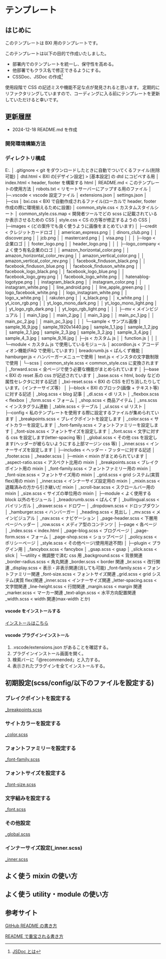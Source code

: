 # テンプレート

## はじめに

このテンプレートは BXI 用のテンプレートです。

このテンプレートは以下の目的で作成いたしました。

- 部署内でのテンプレートを統一し、保守性を高める。
- 他部署でもクラス名で修正できるようにする。
- CSSDoc、JSDoc の作成[^1]

[^1]: [JSDoc とは](https://qiita.com/yamatai12/items/3482fc31b9c73c6938bd)

使用段階で CSS の記述ミスや機能不足な点が発見されると思います。
定期的にリファクタリングしていますので、コーディングに入る前にテンプレートを更新していただけると幸いです。

## 更新履歴

- 2024-12-18 README.md を作成

### 開発環境構築方法

### ディレクトリ構成

E:.
│ .gitignore < git をダウンロードしたときに自動でついてくるファイル(削除可能)
│ dtd.html < BXI の[デザイン設定] > [基本設定] の dtd にコピペする用
│ index.html < header, footer を構築する html
│ README.md < このテンプレートの使用方法
│ robots.txt < リモートサーバーにアップする用のファイル
│
├─.vscode < vscode 設定ファイル
│ extensions.json
│ settings.json
│
├─css
│ bxi.css < BXI で自動作成されるファイル(ローカルで header, footer 作成の際に環境揃えるために設置)
│ common_style.css < カスタムスタイルシート
│ common_style.css.map < 開発者ツールでどの scss に記載されているか表示させるための CSS
│ style.css < CS の方等が修正するようの CSS
│
├─images < (どの案件でも良く使うように画像をまとめています)
│ ├─credit < クレジットカードロゴ
│ │ american_express.png
│ │ dinors_club.png
│ │ discover.png
│ │ jcb.png
│ │ mastercard.png
│ │ visa.png
│ │
│ ├─logo < 企業ロゴ
│ │ footer_logo.png
│ │ header_logo.png
│ │
│ ├─logo_company < よく使う有名企業のロゴ
│ │ amazon_horizontal_color.png
│ │ amazon_horizontal_color_rev.png
│ │ amazon_vertical_color.png
│ │ amazon_vertical_color_rev.png
│ │ facebook_finduson_black.png
│ │ facebook_finduson_blue.png
│ │ facebook_finduson_white.png
│ │ facebook_logo_black.png
│ │ facebook_logo_blue.png
│ │ facebook_logo_grey.png
│ │ facebook_logo_white.png
│ │ hatenablog-logotype.png
│ │ instagram_black.png
│ │ instagram_color.png
│ │ instagram_white.png
│ │ line_android.png
│ │ line_apple_green.png
│ │ logo_facebook_white.png
│ │ logo_instagram_white.png
│ │ logo_x_white.png
│ │ rakuten.png
│ │ x_black.png
│ │ x_white.png
│ │ yt_icon_rgb.png
│ │ yt_logo_mono_dark.png
│ │ yt_logo_mono_light.png
│ │ yt_logo_rgb_dark.png
│ │ yt_logo_rgb_light.png
│ │
│ ├─mv < メインビジュアル
│ │ main_1.jpg
│ │ main_2.jpg
│ │ main_3.jpg
│ │ main_pc_1.jpg
│ │ main_pc_2.jpg
│ │ main_pc_3.jpg
│ │
│ └─sample < サンプル画像
│ sample_16_9.jpg
│ sample_1920x1440.jpg
│ sample_1_1.jpg
│ sample_1_2.jpg
│ sample_2_1.jpg
│ sample_2_3.jpg
│ sample_3_2.jpg
│ sample_3_4.jpg
│ sample_4_3.jpg
│ sample_9_16.jpg
│
├─js < カスタム js
│ │ function.js
│ │
│ └─module < カスタム js で使用しているモジュール
│ accordion.js < アコーディオン機能(FAQ で使用しています)
│ breadcrumb.js < ぱんくず機能
│ hamburger.js < ハンバーガーメニューで使用
│ text.js < インスタの文字数制限で使用
│
└─scss
│ common_style.scss < common_style.css に変換されます
│ \_forward.scss < 全ページで使う必要な機能がまとめられています
│
├─base < BXI の reset 系の css が記述されています
│ \_base.scss < html, body などの属性セレクタに対する記述
│ \_bxi-reset.scss < BXI の CSS を打ち消したりしています。（インナーサイズ等）
│
├─block < BXI のブロック(画像 + テキスト等)に対する記述
│ \_blog.scss < blog 記事
│ \_dl.scss < dl リスト
│ \_flexbox.scss < flexbox
│ \_form.scss < フォーム
│ \_shop.scss < 商品アイテム
│ \_sns.scss < インスタグラム連動
│ \_table.scss < テーブル
│ \_ul.scss < ul リスト
│
├─config < 私のテンプレートを使用する際に設定するファイルが集められています
│ \_breakpoints.scss < ブレイクポイントを設定します
│ \_color.scss < サイトカラーを設定します
│ \_font-family.scss < フォントファミリーを設定します
│ \_font-size.scss < フォントサイズを設定します
│ \_font.scss < 文字に対する css を設定します(letter-spacing 等)
│ \_global.scss < その他 css を設定します(ヘッダーが被らないようにする上部マージン css 等)
│ \_inner.scss < インナーサイズを設定します
│
├─includes < ヘッダー・フッターに対する記述
│ \_footer.scss
│ \_header.scss
│
├─mixin < mixin がまとめられています
│ \_aspect-ratio.scss < アスペクト比用の mixin
│ \_breakpoints.scss < ブレイクポイント用の mixin
│ \_font-family.scss < フォントファミリー用の mixin
│ \_font-size.scss < フォントサイズ用の mixin
│ \_grid.scss < grid システム(実質 flex)用の mixin
│ \_inner.scss < インナーサイズ設定用の mixin
│ \_mixin.scss < 退職済みの方から引き継いだ mixin
│ \_scroll-bar.scss < スクロールバー用の mixin
│ \_size.scss < サイズの単位用の mixin
│
├─module < よく使用する block 以外のモジュール
│ \_breadcrumb.scss < ぱんくず
│ \_buillingual.scss < バイリンガル
│ \_drawer.scss < ドロワー
│ \_dropdown.scss < ドロップダウン
│ \_hamburger.scss < ハンバーガー
│ \_heading.scss < 見出し
│ \_mv.scss < メインビジュアル
│ \_nav.scss < ナビゲーション
│ \_page-header.scss < 下層用ページヘッダー
│ \_row.scss < メディア型のコンテンツ
│
├─page < 各ページ
│ \_index.scss < index.html
│ \_page-blog.scss < ブログページ
│ \_page-form.scss < フォーム
│ \_page-shop.scss < ショップページ
│ \_policy.scss < ポリシーページ
│ \_style.scss < その他ページ(使用用途不問)
│
├─plugin < プラグイン用
│ \_fancybox.scss < fancybox
│ \_gsap.scss < gsap
│ \_slick.scss < slick
│
└─utility < 微調整で済む css 用
\_background.scss < 背景関連
\_border-radius.scss < 角丸関連
\_border.scss < border 関連
\_br.scss < 改行関連
\_display.scss < 表示・非表示関連(消しても可能)
\_font-family.scss < フォントファミリー関連
\_font-size.scss < フォントサイズ関連
\_grid.scss < grid システム(実質 flex)関連
\_inner.scss < インナーサイズ関連
\_letter-spacing.scss < 文字間関連
\_line-height.scss < 行間関連
\_margin.scss < margin 関連
\_marker.scss < マーカー関連
\_text-align.scss < 水平方向配置関連
\_width.scss < width 関連(max-width とか)

#### vscode をインストールする

[インストールはこちら](https://code.visualstudio.com/download)

#### vscode プラグインインストール

1. .vscode/extensions.json があることを確認する。
2. プラグインインストール画面を開く。
3. 検索バーに「@recommended」と入力する。
4. 表示されたプラグインを全てインストールする。

## 初期設定(scss/config/以下のファイルを設定する)

### ブレイクポイントを設定する

[\_breakpoints.scss](scss/config/_breakpoints.scss)

### サイトカラーを設定する

[\_color.scss](scss/config/_color.scss)

### フォントファミリーを設定する

[\_font-family.scss](scss/config/_font-family.scss)

### フォントサイズを設定する

[\_font-size.scss](scss/config/_font-size.scss)

### 文字組みを設定する

[\_font.scss](scss/config/_font.scss)

### その他設定

[\_global.scss](scss/config/_global.scss)

### インナーサイズ設定(\_inner.scss)

[\_inner.scss](scss/config/_inner.scss)

## よく使う mixin の使い方

## よく使う utility・module の使い方

## 参考サイト

[GitHub README の書き方](https://docs.github.com/ja/get-started/writing-on-github/getting-started-with-writing-and-formatting-on-github/basic-writing-and-formatting-syntax)

[README で重宝される書き方](https://www.whaletech.co.jp/blog/readme-markdown-1/)
